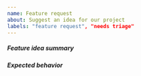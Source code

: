 ```yaml
---
name: Feature request
about: Suggest an idea for our project
labels: "feature request", "needs triage"
---
```


<!---
When creating a feature request please:
- Verify first that your issue is not already reported on GitHub
- Explain new feature briefly in "Feature idea summary" section
- Provide a clear and concise description of what you expect to happen.
--->

##### Feature idea summary

##### Expected behavior
